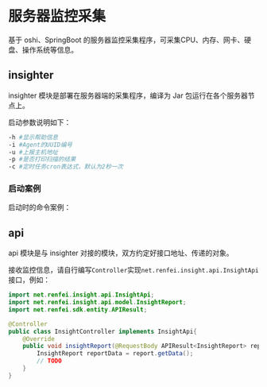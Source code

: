 # 服务器监控采集

基于 oshi、SpringBoot 的服务器监控采集程序，可采集CPU、内存、网卡、硬盘、操作系统等信息。

## insighter

insighter 模块是部署在服务器端的采集程序，编译为 Jar 包运行在各个服务器节点上。

启动参数说明如下：

```bash
-h #显示帮助信息
-i #Agent的UUID编号
-u #上报主机地址
-p #是否打印扫描的结果
-c #定时任务cron表达式，默认为2秒一次
```

### 启动案例

启动时的命令案例：

## api

api 模块是与 insighter 对接的模块，双方约定好接口地址、传递的对象。

接收监控信息，请自行编写```Controller```实现```net.renfei.insight.api.InsightApi```接口，例如：

```java
import net.renfei.insight.api.InsightApi;
import net.renfei.insight.api.model.InsightReport;
import net.renfei.sdk.entity.APIResult;

@Controller
public class InsightController implements InsightApi{
    @Override
    public void insightReport(@RequestBody APIResult<InsightReport> report){
        InsightReport reportData = report.getData();
        // TODO
    }
}
```
